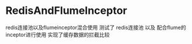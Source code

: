 # RedisAndFlumeInceptor
redis连接池以及flumeinceptor混合使用
测试了 redis连接池 以及 配合flume的inceptor进行使用 实现了缓存数据的拦截比较
